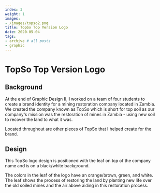 ```yaml
---
index: 3
weight: 1
images:
- /images/topso2.png
title: TopSo Top Version Logo
date: 2020-05-04
tags:
- archive # all posts
- graphic
---
```


# TopSo Top Version Logo

## Background
At the end of Graphic Design II, I worked on a team of four students to create a brand identity for a mining restoration company located in Zambia. We created the company known as TopSo which is short for top soil as our company's mission was the restoration of mines in Zambia - using new soil to recover the land to what it was.

Located throughout are other pieces of TopSo that I helped create for the brand.

## Design

This TopSo logo design is positioned with the leaf on top of the company name and is on a black/white background.

The colors in the leaf of the logo have an orange/brown, green, and white. The leaf shows the process of restoring the land by planting new life over the old soiled mines and the air above aiding in this restoration process.